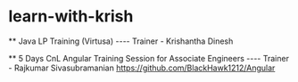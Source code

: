 # learn-with-krish
** Java LP Training (Virtusa) ---- Trainer - Krishantha Dinesh


** 5 Days CnL Angular Training Session for Associate Engineers ---- Trainer - Rajkumar Sivasubramanian
https://github.com/BlackHawk1212/Angular
